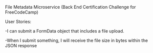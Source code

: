 File Metadata Microservice (Back End Certification Challenge for FreeCodeCamp)


User Stories: 

-I can submit a FormData object that includes a file upload.

-When I submit something, I will receive the file size in bytes within the JSON response
